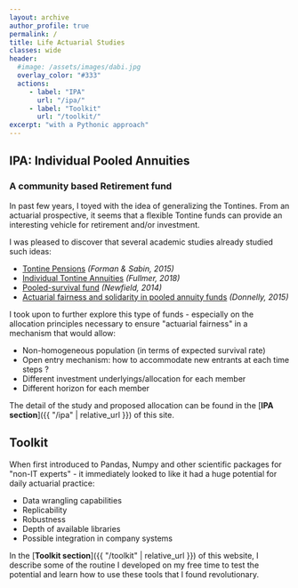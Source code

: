 ```yaml
---
layout: archive
author_profile: true
permalink: /
title: Life Actuarial Studies
classes: wide
header:
  #image: /assets/images/dabi.jpg
  overlay_color: "#333"
  actions:
     - label: "IPA"
       url: "/ipa/"
     - label: "Toolkit"
       url: "/toolkit/"
excerpt: "with a Pythonic approach"
---
```


## IPA: Individual Pooled Annuities
### A community based Retirement fund

In past few years, I toyed with the idea of generalizing the Tontines. From an actuarial prospective, it seems that a flexible Tontine funds can provide an interesting vehicle for retirement and/or investment.

I was pleased to discover that several academic studies already studied such ideas:
* [Tontine Pensions](https://scholarship.law.upenn.edu/penn_law_review/vol163/iss3/3/) *(Forman & Sabin, 2015)*
* [Individual Tontine Annuities](https://ssrn.com/abstract=3217551) *(Fullmer, 2018)*
* [Pooled-survival fund](https://www.actuaries.asn.au/Library/Events/FSF/2014/NewfieldPostRetirementPaper140505.pdf) *(Newfield, 2014)*
* [Actuarial fairness and solidarity in pooled annuity funds](https://arxiv.org/abs/1311.5120) *(Donnelly, 2015)*


I took upon to further explore this type of funds - especially on the allocation principles necessary to ensure "actuarial fairness" in a mechanism that would allow:
* Non-homogeneous population (in terms of expected survival rate)
* Open entry mechanism: how to accommodate new entrants at each time steps ?
* Different investment underlyings/allocation for each member
* Different horizon for each member

The detail of the study and proposed allocation can be found in the [**IPA section**]({{ "/ipa" | relative_url }}) of this site.


## Toolkit

When first introduced to Pandas, Numpy and other scientific packages for "non-IT experts" - it immediately looked to like it had a huge potential for daily actuarial practice:
* Data wrangling capabilities
* Replicability
* Robustness
* Depth of available libraries
* Possible integration in company systems   

In the [**Toolkit section**]({{ "/toolkit" | relative_url }}) of this website, I describe some of the routine I developed on my free time to test the potential and learn how to use these tools that I found revolutionary.
